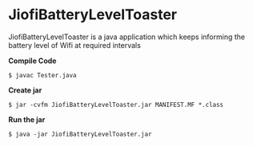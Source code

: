 # JiofiBatteryLevelToaster
JiofiBatteryLevelToaster is a java application which keeps informing the battery level of Wifi at required intervals


**Compile Code**
```
$ javac Tester.java
```

**Create jar**
```
$ jar -cvfm JiofiBatteryLevelToaster.jar MANIFEST.MF *.class
```

**Run the jar**
```
$ java -jar JiofiBatteryLevelToaster.jar

```
